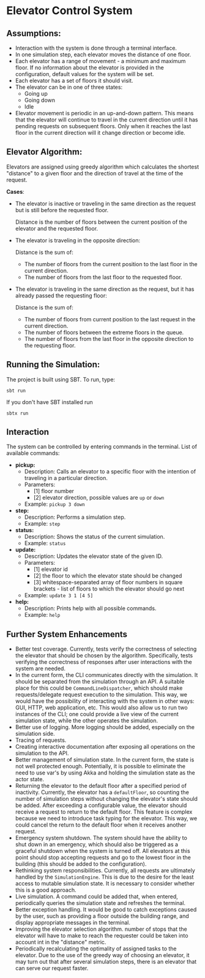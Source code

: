 # **Elevator Control System**

## Assumptions:
* Interaction with the system is done through a terminal interface.
* In one simulation step, each elevator moves the distance of one floor.
* Each elevator has a range of movement - a minimum and maximum floor. If no information about the elevator is provided in the configuration, default values for the system will be set.
* Each elevator has a set of floors it should visit.
* The elevator can be in one of three states:
  * Going up
  * Going down
  * Idle
* Elevator movement is periodic in an up-and-down pattern. This means that the elevator will continue to travel in the current direction until it has pending requests on subsequent floors. Only when it reaches the last floor in the current direction will it change direction or become idle.

## Elevator Algorithm:
Elevators are assigned using greedy algorithm which calculates the shortest "distance" to a given floor and the direction of travel at the time of the request.

**Cases**:
* The elevator is inactive or traveling in the same direction as the request but is still before the requested floor.

  Distance is the number of floors between the current position of the elevator and the requested floor.

* The elevator is traveling in the opposite direction:

  Distance is the sum of:
  * The number of floors from the current position to the last floor in the current direction.
  * The number of floors from the last floor to the requested floor.

* The elevator is traveling in the same direction as the request, but it has already passed the requesting floor:

  Distance is the sum of:
  * The number of floors from current position to the last request in the current direction.
  * The number of floors between the extreme floors in the queue.
  * The number of floors from the last floor in the opposite direction to the requesting floor.

## Running the Simulation:
The project is built using SBT. To run, type:

`sbt run`

If you don't have SBT installed run

`sbtx run`

## Interaction
The system can be controlled by entering commands in the terminal.
List of available commands:
* **pickup:**
  * Description: Calls an elevator to a specific floor with the intention of traveling in a particular direction.
  * Parameters:
    * [1] floor number
    * [2] elevator direction, possible values are `up` or `down`
  * Example: `pickup 3 down`
* **step:**
  * Description: Performs a simulation step.
  * Example: `step`
* **status:**
  * Description: Shows the status of the current simulation.
  * Example: `status`
* **update:**
  * Description: Updates the elevator state of the given ID.
  * Parameters:
    * [1] elevator id
    * [2] the floor to which the elevator state should be changed
    * [3] whitespace-separated array of floor numbers in square brackets - list of floors to which the elevator should go next
  * Example: `update 3 1 [4 5]`
* **help:**
  * Description: Prints help with all possible commands.
  * Example: `help`

## Further System Enhancements
* Better test coverage. Currently, tests verify the correctness of selecting the elevator that should be chosen by the algorithm. Specifically, tests verifying the correctness of responses after user interactions with the system are needed.
* In the current form, the CLI communicates directly with the simulation. It should be separated from the simulation through an API. A suitable place for this could be `CommandLineDispatcher`, which should make requests/delegate request execution to the simulation. This way, we would have the possibility of interacting with the system in other ways: GUI, HTTP, web application, etc. This would also allow us to run two instances of the CLI; one could provide a live view of the current simulation state, while the other operates the simulation.
* Better use of logging. More logging should be added, especially on the simulation side.
* Tracing of requests.
* Creating interactive documentation after exposing all operations on the simulation to the API.
* Better management of simulation state. In the current form, the state is not well protected enough. Potentially, it is possible to eliminate the need to use var's by using Akka and holding the simulation state as the actor state.
* Returning the elevator to the default floor after a specified period of inactivity. Currently, the elevator has a `defaultFloor`, so counting the number of simulation steps without changing the elevator's state should be added. After exceeding a configurable value, the elevator should receive a request to return to the default floor. This feature is complex because we need to introduce task typing for the elevator. This way, we could cancel the return to the default floor when it receives another request.
* Emergency system shutdown. The system should have the ability to shut down in an emergency, which should also be triggered as a graceful shutdown when the system is turned off. All elevators at this point should stop accepting requests and go to the lowest floor in the building (this should be added to the configuration).
* Rethinking system responsibilities. Currently, all requests are ultimately handled by the `SimulationEngine`. This is due to the desire for the least access to mutable simulation state. It is necessary to consider whether this is a good approach.
* Live simulation. A command could be added that, when entered, periodically queries the simulation state and refreshes the terminal.
* Better exception handling. It would be good to catch exceptions caused by the user, such as providing a floor outside the building range, and display appropriate messages in the terminal.
* Improving the elevator selection algorithm. number of stops that the elevator will have to make to reach the requester could be taken into account int in the "distance" metric.
* Periodically recalculating the optimality of assigned tasks to the elevator. Due to the use of the greedy way of choosing an elevator, it may turn out that after several simulation steps, there is an elevator that can serve our request faster.

